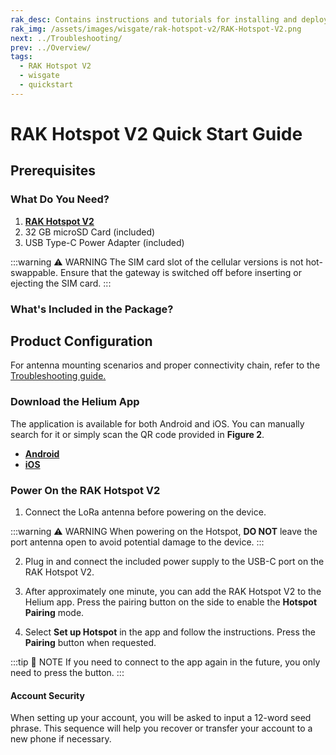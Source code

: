 ```yaml
---
rak_desc: Contains instructions and tutorials for installing and deploying your RAK Hotspot v2. Instructions are written in a detailed and step-by-step manner for an easier experience in setting up your LoRaWAN Gateway/Module.
rak_img: /assets/images/wisgate/rak-hotspot-v2/RAK-Hotspot-V2.png
next: ../Troubleshooting/
prev: ../Overview/
tags:
  - RAK Hotspot V2
  - wisgate
  - quickstart
---
```


# RAK Hotspot V2 Quick Start Guide

## Prerequisites

### What Do You Need?

1. [**RAK Hotspot V2**](https://store.rakwireless.com/products/rak-hotspot-miner?utm_source=RAKHotspotMiner&utm_medium=Document&utm_campaign=BuyFromStore)
2. 32&nbsp;GB microSD Card (included)
3. USB Type-C Power Adapter (included)

:::warning ⚠️ WARNING
The SIM card slot of the cellular versions is not hot-swappable. Ensure that the gateway is switched off before inserting or ejecting the SIM card.
:::

### What's Included in the Package?

<rk-img
  src="/assets/images/wisgate/rak-hotspot-v2/quickstart/package-contents.png"
  width="75%"
  caption="Package Contents"
/>

## Product Configuration

For antenna mounting scenarios and proper connectivity chain, refer to the <a href="../Troubleshooting/#proper-miner-connection-scenarios-with-the-rak-outdoor-enclosure-antennas" target="_blank"> Troubleshooting guide.</a>
### Download the Helium App

The application is available for both Android and iOS. You can manually search for it or simply scan the QR code provided in **Figure 2**.

* [**Android**](https://play.google.com/store/apps/details?id=com.helium.wallet)
* [**iOS**](https://apps.apple.com/ph/app/helium-hotspot/id1450463605)

<rk-img
  src="/assets/images/wisgate/rak-hotspot/quickstart/qr.png"
  width="50%"
  caption="QR Codes"
/>

<rk-img
  src="/assets/images/wisgate/rak-hotspot/quickstart/app.png"
  width="50%"
  caption="iOS and Android App"
/>


### Power On the RAK Hotspot V2

1. Connect the LoRa antenna before powering on the device.

:::warning ⚠️ WARNING
When powering on the Hotspot, **DO NOT** leave the port antenna open to avoid potential damage to the device.
:::

2. Plug in and connect the included power supply to the USB-C port on the RAK Hotspot V2.

3. After approximately one minute, you can add the RAK Hotspot V2 to the Helium app. Press the pairing button on the side to enable the **Hotspot Pairing** mode.

4. Select **Set up Hotspot** in the app and follow the instructions. Press the **Pairing** button when requested.

:::tip 📝 NOTE
If you need to connect to the app again in the future, you only need to press the button.
:::

#### Account Security

When setting up your account, you will be asked to input a 12-word seed phrase. This sequence will help you recover or transfer your account to a new phone if necessary.

<rk-img
  src="/assets/images/wisgate/rak-hotspot/quickstart/fill-up.png"
  width="50%"
  caption="Account recovery or transfer keywords"
/>

